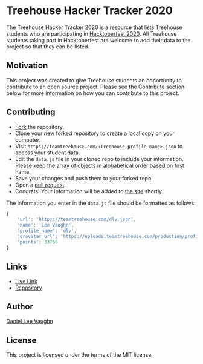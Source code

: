 # Treehouse Hacker Tracker 2020

The Treehouse Hacker Tracker 2020 is a resource that lists Treehouse students who are participating in [Hacktoberfest 2020](https://hacktoberfest.digitalocean.com/). All Treehouse students taking part in Hacktoberfest are welcome to add their data to the project so that they can be listed.

## Motivation

This project was created to give Treehouse students an opportunity to contribute to an open source project. Please see the Contribute section below for more information on how you can contribute to this project.

## Contributing

* [Fork](https://docs.github.com/en/free-pro-team@latest/github/getting-started-with-github/fork-a-repo) the repository.
* [Clone](https://docs.github.com/en/free-pro-team@latest/github/creating-cloning-and-archiving-repositories/cloning-a-repository) your new forked repository to create a local copy on your computer.
* Visit `https://teamtreehouse.com/<Treehouse profile name>.json` to access your student data.
* Edit the `data.js` file in your cloned repo to include your information. Please keep the array of objects in alphabetical order based on first name.
* Save your changes and push them to your forked repo.
* Open a [pull request](https://opensource.com/article/19/7/create-pull-request-github).
* Congrats! Your information will be added to [the site](https://leevaughn.github.io/treehouse-hacktoberfesters/) shortly.

The information you enter in the `data.js` file should be formatted as follows:

```javascript
{
	'url': 'https://teamtreehouse.com/dlv.json',
	'name': 'Lee Vaughn',
	'profile_name': 'dlv',
	'gravatar_url': 'https://uploads.teamtreehouse.com/production/profile-photos/9205552/avatar_lee.jpg',
	'points': 33766
}
```

## Links

* [Live Link](https://leevaughn.github.io/treehouse-hacktoberfesters/)
* [Repository](https://github.com/LeeVaughn/treehouse-hacktoberfesters)

## Author

[Daniel Lee Vaughn](https://github.com/LeeVaughn)

## License

This project is licensed under the terms of the MIT license.